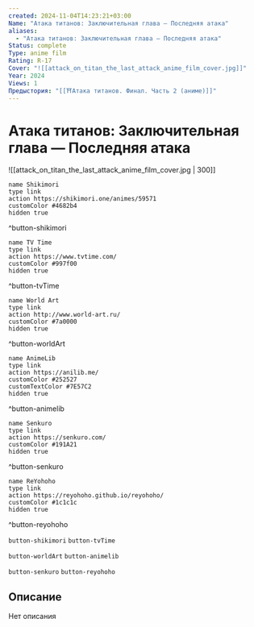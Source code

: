```yaml
---
created: 2024-11-04T14:23:21+03:00
Name: "Атака титанов: Заключительная глава — Последняя атака"
aliases:
  - "Атака титанов: Заключительная глава — Последняя атака"
Status: complete
Type: anime film
Rating: R-17
Cover: "![[attack_on_titan_the_last_attack_anime_film_cover.jpg]]"
Year: 2024
Views: 1
Предыстория: "[[⛩️Атака титанов. Финал. Часть 2 (аниме)]]"
---
```


# Атака титанов: Заключительная глава — Последняя атака

![[attack_on_titan_the_last_attack_anime_film_cover.jpg | 300]]

```button
name Shikimori
type link
action https://shikimori.one/animes/59571
customColor #4682b4
hidden true
```
^button-shikimori

```button
name TV Time
type link
action https://www.tvtime.com/
customColor #997f00
hidden true
```
^button-tvTime

```button
name World Art
type link
action http://www.world-art.ru/
customColor #7a0000
hidden true
```
^button-worldArt

```button
name AnimeLib
type link
action https://anilib.me/
customColor #252527
customTextColor #7E57C2
hidden true
```
^button-animelib

```button
name Senkuro
type link
action https://senkuro.com/
customColor #191A21
hidden true
```
^button-senkuro

```button
name ReYohoho
type link
action https://reyohoho.github.io/reyohoho/
customColor #1c1c1c
hidden true
```
^button-reyohoho

`button-shikimori` `button-tvTime`

`button-worldArt` `button-animelib`

`button-senkuro` `button-reyohoho`

## Описание

Нет описания
